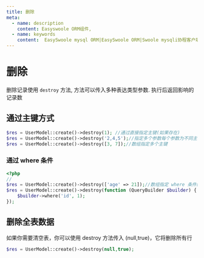 ```yaml
---
title: 删除
meta:
  - name: description
    content: Easyswoole ORM组件,
  - name: keywords
    content:  EasySwoole mysql ORM|EasySwoole ORM|Swoole mysqli协程客户端|swoole ORM|删除
---
```


# 删除

删除记录使用 `destroy` 方法, 方法可以传入多种表达类型参数. 执行后返回影响的记录数

## 通过主键方式

```php
$res = UserModel::create()->destroy(1); //通过直接指定主键(如果存在)
$res = UserModel::create()->destroy('2,4,5');//指定多个参数每个参数为不同主键
$res = UserModel::create()->destroy([3, 7]);//数组指定多个主键
```

### 通过 where 条件

```php
<?php
// 
$res = UserModel::create()->destroy(['age' => 21]);//数组指定 where 条件结果来删除
$res = UserModel::create()->destroy(function (QueryBuilder $builder) {
    $builder->where('id', 1);
});
```

## 删除全表数据

如果你需要清空表，你可以使用 destroy 方法传入 (null,true)，它将删除所有行

```php
$res = UserModel::create()->destroy(null,true);
```
